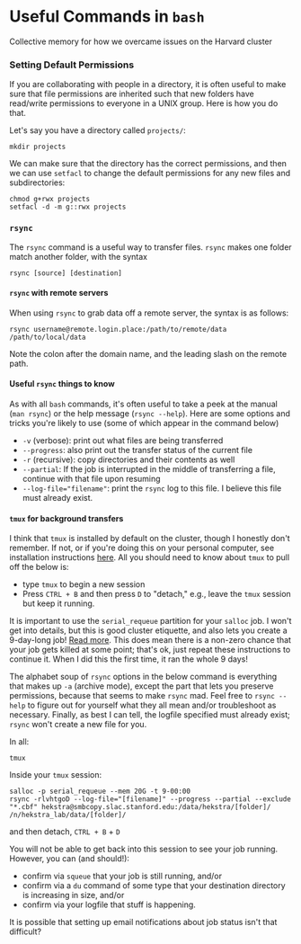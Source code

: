 # Useful Commands in `bash`
Collective memory for how we overcame issues on the Harvard cluster

### Setting Default Permissions

If you are collaborating with people in a directory, it is often useful to
make sure that file permissions are inherited such that new folders have
read/write permissions to everyone in a UNIX group. Here is how you do that.

Let's say you have a directory called `projects/`:

```
mkdir projects
```

We can make sure that the directory has the correct permissions, and then we
can use `setfacl` to change the default permissions for any new files and subdirectories:

```
chmod g+rwx projects
setfacl -d -m g::rwx projects
```

### `rsync`

The `rsync` command is a useful way to transfer files. `rsync` makes one folder match another folder, with the syntax 

```
rsync [source] [destination]
```

#### `rsync` with remote servers

When using `rsync` to grab data off a remote server, the syntax is as follows:

```
rsync username@remote.login.place:/path/to/remote/data /path/to/local/data
```

Note the colon after the domain name, and the leading slash on the remote path.

#### Useful `rsync` things to know

As with all `bash` commands, it's often useful to take a peek at the manual (`man rsync`) or the help message (`rsync --help`). Here are some options and tricks you're likely to use (some of which appear in the command below)

 - `-v` (verbose): print out what files are being transferred
 - `--progress`: also print out the transfer status of the current file
 - `-r` (recursive): copy directories and their contents as well
 - `--partial`: If the job is interrupted in the middle of transferring a file, continue with that file upon resuming
 - `--log-file="filename"`: print the `rsync` log to this file. I believe this file must already exist.

#### `tmux` for background transfers

I think that `tmux` is installed by default on the cluster, though I honestly don't remember. If not, or if you're doing this on your personal computer, see installation instructions [here](https://github.com/tmux/tmux/wiki/Installing). All you should need to know about `tmux` to pull off the below is:

 - type `tmux` to begin a new session
 - Press `CTRL + B` and then press `D` to "detach," e.g., leave the `tmux` session but keep it running.

It is important to use the `serial_requeue` partition for your `salloc` job. I won't get into details, but this is good cluster etiquette, and also lets you create a 9-day-long job! [Read more](https://docs.rc.fas.harvard.edu/kb/running-jobs/). This does mean there is a non-zero chance that your job gets killed at some point; that's ok, just repeat these instructions to continue it. When I did this the first time, it ran the whole 9 days!

The alphabet soup of `rsync` options in the below command is everything that makes up `-a` (archive mode), except the part that lets you preserve permissions, because that seems to make `rsync` mad. Feel free to `rsync --help` to figure out for yourself what they all mean and/or troubleshoot as necessary. Finally, as best I can tell, the logfile specified must already exist; `rsync` won't create a new file for you.

In all:

```
tmux
```

Inside your `tmux` session:

```
salloc -p serial_requeue --mem 20G -t 9-00:00
rsync -rlvhtgoD --log-file="[filename]" --progress --partial --exclude "*.cbf" hekstra@smbcopy.slac.stanford.edu:/data/hekstra/[folder]/ /n/hekstra_lab/data/[folder]/
```

and then detach, `CTRL + B` + `D`

You will not be able to get back into this session to see your job running. However, you can (and should!):

 - confirm via `squeue` that your job is still running, and/or
 - confirm via a `du` command of some type that your destination directory is increasing in size, and/or
 - confirm via your logfile that stuff is happening.

It is possible that setting up email notifications about job status isn't that difficult?
